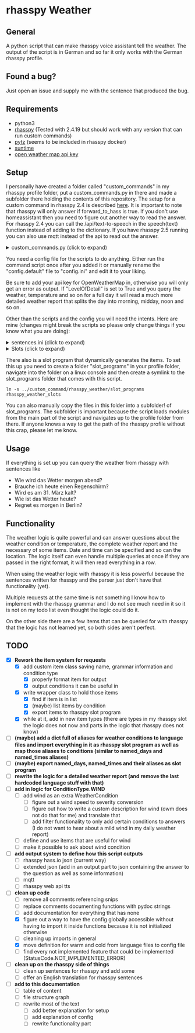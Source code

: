 # rhasspy Weather

## General
A python script that can make rhasspy voice assistant tell the weather. The output of the script is in German and so far it only works with the German rhasspy profile.

## Found a bug?
Just open an issue and supply me with the sentence that produced the bug. 

## Requirements
* python3
* [rhasspy](https://rhasspy.readthedocs.io/en/latest/) (Tested with 2.4.19 but should work with any version that can run custom commands)
* [pytz](https://pypi.org/project/pytz/) (seems to be included in rhasspy docker)
* [suntime](https://pypi.org/project/suntime/)
* [open weather map api key](https://home.openweathermap.org/api_keys)

## Setup
I personally have created a folder called "custom_commands" in my rhasspy profile folder, put a custom_commands.py in there and made a subfolder there holding the contents of this repository. The setup for a custom command in rhasspy 2.4 is described [here](https://rhasspy.readthedocs.io/en/latest/intent-handling/#command). It is important to note that rhasspy will only answer if forward_to_hass is true. If you don't use homeassistant then you need to figure out another way to read the answer. For rhasspy 2.4 you can call the /api/text-to-speech in the speech(text) function instead of adding to the dictionary. If you have rhasspy 2.5 running you can also use mqtt instead of the api to read out the answer.

<details>
<summary>custom_commands.py (click to expand)</summary>
<p>

```python
#!/usr/bin/python3

import sys
import json
import datetime
import pytz
import rhasspy_weather.rhasspy_weather as weather

import os
import logging

logging_format = '%(asctime)s - %(levelname)-5s - %(name)s.%(funcName)s[%(lineno)d]: %(message)s'
logging.basicConfig(filename=os.path.join(os.path.dirname(__file__), 'output.log'), format=logging_format, datefmt="%Y-%m-%d %H:%M:%S", level=logging.INFO)

def customTime(*args):
    converted = datetime.datetime.now(pytz.timezone('Europe/Berlin'))
    return converted.timetuple()

logging.Formatter.converter = customTime

log = logging.getLogger(__name__)

def exception_to_log(type, value, traceback):
    log.exception("Uncaught exception: ", exc_info=(type, value, traceback))

sys.excepthook = exception_to_log

def speech(text):
    global o
    o["speech"] = {"text": text}

log.info("Custom Script Started")
# get json from stdin and load into python dict
o = json.loads(sys.stdin.read())

intent = o["intent"]["name"]

if intent.startswith("GetWeatherForecast"):
    log.info("Detected Weather Intent")
    forecast = weather.get_weather_forecast(o)
    speech(forecast)

# convert dict to json and print to stdout
print(json.dumps(o))
```

</p>
</details>

You need a config file for the scripts to do anything. Either run the command script once after you added it or manually rename the "config.default" file to "config.ini" and edit it to your liking. 

Be sure to add your api key for OpenWeatherMap in, otherwise you will only get an error as output.
If "LevelOfDetail" is set to True and you query the weather, temperature and so on for a full day it will read a much more detailed weather report that splits the day into morning, midday, noon and so on.

Other than the scripts and the config you will need the intents. Here are mine (changes might break the scripts so please only change things if you know what you are doing):

<details>
<summary>sentences.ini (click to expand)</summary>
<p>

```
[GetWeatherForecast]
day = ($named_days|[am:] ($rhasspy/days|((0..31) $rhasspy/months))|in (0..7) Tagen)
time = ($named_times|[um:] (0..24) [Uhr:] [(0..59)]|in (einer Stunde|(2..100) Stunden))
location = [(Frankfurt|Berlin|Regensburg|London)]
wie (ist|wird) das wetter [<day> {when_day}] [<time> {when_time}] [in <location> {location}]
wie (ist|wird) [<day> {when_day}] [<time> {when_time}] das wetter [in <location> {location}]

[GetWeatherForecastItem]
brauche ich [<GetWeatherForecast.day> {when_day}] [<GetWeatherForecast.time> {when_time}] [in <GetWeatherForecast.location> {location}] [(eine|einen|ein)] $rhasspy_weather_slots/items {item}

[GetWeatherForecastCondition]
gibt es [<GetWeatherForecast.day> {when_day}] [<GetWeatherForecast.time> {when_time}] [in <GetWeatherForecast.location> {location}] $weather_condition {condition}
scheint [<GetWeatherForecast.day> {when_day}] [<GetWeatherForecast.time> {when_time}] [in <GetWeatherForecast.location> {location}] die $weather_condition {condition}
$weather_condition {condition} es [<GetWeatherForecast.day> {when_day}] [<GetWeatherForecast.time> {when_time}] [in <GetWeatherForecast.location> {location}]

[GetWeatherForecastTemperature]
(ist|wird) es [<GetWeatherForecast.day> {when_day}] [<GetWeatherForecast.time> {when_time}] [in <GetWeatherForecast.location> {location}] (warm|kalt) {temperature}
wie (warm|kalt) {temperature} (ist|wird) es [<GetWeatherForecast.day> {when_day}] [<GetWeatherForecast.time> {when_time}] [in <GetWeatherForecast.location> {location}]
was ist die temperatur [am <GetWeatherForecast.day> {when_day}] [<GetWeatherForecast.time> {when_time}] [in <GetWeatherForecast.location> {location}]
```

</p>
</details>

<details>
<summary>Slots (click to expand)</summary>
<p>
    
```
{
    "named_days": [
        "übermorgen",
        "morgen",
        "heute"
    ],
    "named_times": [
        "nacht",
        "nachmittag",
        "vormittag",
        "früh",
        "morgen",
        "abend",
        "mittag"
    ],
    "weather_condition": [
        "regen",
        "schnee",
        "nebel",
        "wolken",
        "gewitter",
        "sonne",
        "wind",
        "stürmt:wind",
        "regnet:regen",
        "schneit:schnee"
    ]
}
```
    
</p>
</details>

There also is a slot program that dynamically generates the items. To set this up you need to create a folder "slot_programs" in your profile folder, navigate into the folder on a linux console and then create a symlink to the slot_programs folder that comes with this script.

```
ln -s ../custom_command/rhasspy_weather/slot_programs rhasspy_weather_slots
```

You can also manually copy the files in this folder into a subfolder! of slot_programs. The subfolder is important because the script loads modules from the main part of the script and navigates up to the profile folder from there. If anyone knows a way to get the path of the rhasspy profile without this crap, please let me know.

## Usage
If everything is set up you can query the weather from rhasspy with sentences like
 * Wie wird das Wetter morgen abend?
 * Brauche ich heute einen Regenschirm?
 * Wird es am 31. März kalt?
 * Wie ist das Wetter heute?
 * Regnet es morgen in Berlin?
 
## Functionality
The weather logic is quite powerful and can answer questions about the weather condition or temperature, the complete weather report and the necessary of some items. Date and time can be specified and so can the location. The logic itself can even handle multiple queries at once if they are passed in the right format, it will then read everything in a row.

When using the weather logic with rhasspy it is less powerful because the sentences written for rhasspy and the parser just don't have that functionality (yet).

Multiple requests at the same time is not something I know how to implement with the rhasspy grammar and I do not see much need in it so it is not on my todo list even thought the logic could do it. 

On the other side there are a few items that can be queried for with rhasspy that the logic has not learned yet, so both sides aren't perfect.
 
 ## TODO
* [X] **Rework the item system for requests**
    * [X] add custom item class saving name, grammar information and condition type
        * [X] properly format item for output
        * [X] output conditions it can be useful in
    * [X] write wrapper class to hold those items
        * [X] find if item is in list
        * [X] (maybe) list items by condition
        * [X] export items to rhasspy slot program
    * [X] while at it, add in new item types (there are types in my rhasspy slot the logic does not now and parts in the logic that rhasspy does not know)
* [ ] **(maybe) add a dict full of aliases for weather conditions to language files and import everything in it as rhasspy slot program as well as map those aliases to conditions (similar to named_days and named_times aliases)**
* [ ] **(maybe) export named_days, named_times and their aliases as slot program**
* [ ] **rewrite the logic for a detailed weather report (and remove the last hardcoded language stuff with that)**
* [ ] **add in logic for ConditionType.WIND**
    * [ ] add wind as an extra WeatherCondition
        * [ ] figure out a wind speed to severity conversion
        * [ ] figure out how to write a custom description for wind (owm does not do that for me) and translate that
        * [ ] add filter functionality to only add certain conditions to answers (I do not want to hear about a mild wind in my daily weather report)
    * [ ] define and use items that are useful for wind
    * [ ] make it possible to ask about wind condition
* [ ] **add output system to define how this script outputs**
    * [ ] rhasspy hass.io json (current way)
    * [ ] extended json (add in an output part to json containing the answer to the question as well as some information)
    * [ ] mqtt
    * [ ] rhasspy web api tts
* [ ] **clean up code**
    * [ ] remove all comments referencing snips
    * [ ] replace comments documenting functions with pydoc strings
    * [ ] add documentation for everything that has none
    * [X] figure out a way to have the config globally accessible without having to import it inside functions because it is not initialized otherwise
    * [ ] cleaning up imports in general
    * [X] move definition for warm and cold from language files to config file
    * [ ] find every not implemented feature that could be implemented (StatusCode.NOT_IMPLEMENTED_ERROR)
* [ ] **clean up on the rhasspy side of things**
     * [ ] clean up sentences for rhasspy and add some
     * [ ] offer an English translation for rhasspy sentences
* [ ] **add to this documentation**
    * [ ] table of content
    * [ ] file structure graph
    * [ ] rewrite most of the text
        * [ ] add better explanation for setup
        * [ ] add explanation of config
        * [ ] rewrite functionality part
